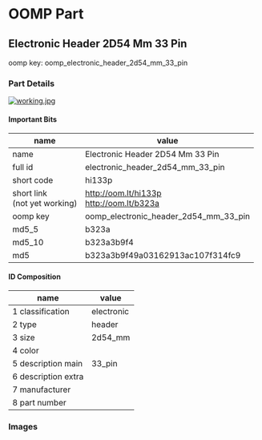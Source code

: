 # OOMP Part  
## Electronic Header 2D54 Mm 33 Pin  
  
oomp key: oomp_electronic_header_2d54_mm_33_pin  
  
### Part Details  
  
[![working.jpg](working_600.jpg)](working.jpg)  
  
#### Important Bits  
| name | value | 
| --- | --- | 
| name | Electronic Header 2D54 Mm 33 Pin | 
| full id | electronic_header_2d54_mm_33_pin | 
| short code | hi133p | 
| short link<br>(not yet working) | http://oom.lt/hi133p<br>http://oom.lt/b323a | 
| oomp key | oomp_electronic_header_2d54_mm_33_pin | 
| md5_5 | b323a | 
| md5_10 | b323a3b9f4 | 
| md5 | b323a3b9f49a03162913ac107f314fc9 | 
#### ID Composition  
| name | value | 
| --- | --- | 
| 1 classification | electronic | 
| 2 type | header | 
| 3 size | 2d54_mm | 
| 4 color |  | 
| 5 description main | 33_pin | 
| 6 description extra |  | 
| 7 manufacturer |  | 
| 8 part number |  | 
### Images  
